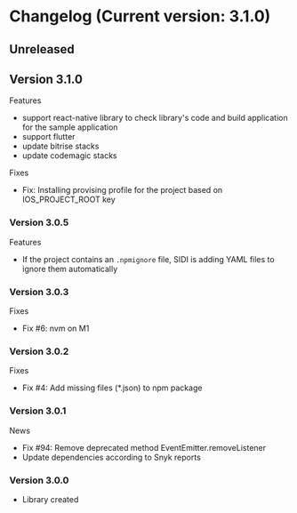 # Changelog (Current version: 3.1.0)

## Unreleased

## Version 3.1.0

Features
- support react-native library to check library's code and build application for the sample application
- support flutter
- update bitrise stacks
- update codemagic stacks

Fixes
- Fix: Installing provising profile for the project based on IOS_PROJECT_ROOT key

### Version 3.0.5

Features
- If the project contains an `.npmignore` file, SIDI is adding YAML files to ignore them automatically

### Version 3.0.3

Fixes
- Fix #6: nvm on M1

### Version 3.0.2

Fixes
- Fix #4: Add missing files (*.json) to npm package

### Version 3.0.1

News
- Fix #94: Remove deprecated method EventEmitter.removeListener
- Update dependencies according to Snyk reports

### Version 3.0.0
- Library created